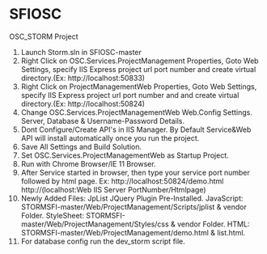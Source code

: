 SFIOSC
======

OSC_STORM Project
1. Launch Storm.sln in SFIOSC-master
2. Right Click on OSC.Services.ProjectManagement Properties, Goto Web Settings, specify IIS Express project url port number and create virtual directory.(Ex: http://localhost:50833)
3. Right Click on ProjectManagementWeb Properties, Goto Web Settings, specify IIS Express project url port number and and create virtual directory.(Ex: http://localhost:50824)
4. Change OSC.Services.ProjectManagementWeb Web.Config Settings. Server, Database & Username-Password Details.
5. Dont Configure/Create API's in IIS Manager. By Default Service&Web API will install automatically once you run the project.
6. Save All Settings and Build Solution.
7. Set OSC.Services.ProjectManagementWeb as Startup Project.
8. Run with Chrome Browser/IE 11 Browser.
9. After Service started in browser, then type your service port number followed by html page.
Ex: http://localhost:50824/demo.html
      http://(localhost:Web IIS Server PortNumber/Htmlpage)
10. Newly Added Files:
	JpList JQuery Plugin Pre-Installed.
	JavaScript: STORMSFI-master/Web/ProjectManagement/Scripts/jplist & vendor Folder.
	StyleSheet: STORMSFI-master/Web/ProjectManagement/Styles/css & vendor Folder.
	HTML: STORMSFI-master/Web/ProjectManagement/demo.html & list.html.
11. For database config run the dev_storm script file.

